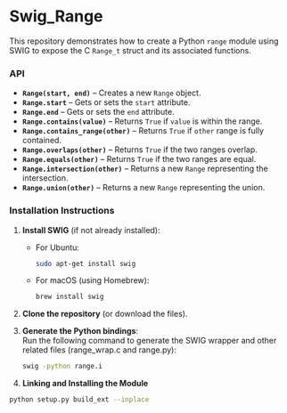 # Swig_Range
This repository demonstrates how to create a Python `range` module using SWIG to expose the C `Range_t` struct and its associated functions.  

### API  

- **`Range(start, end)`** – Creates a new `Range` object.  
- **`Range.start`** – Gets or sets the `start` attribute.  
- **`Range.end`** – Gets or sets the `end` attribute.  
- **`Range.contains(value)`** – Returns `True` if `value` is within the range.  
- **`Range.contains_range(other)`** – Returns `True` if `other` range is fully contained.  
- **`Range.overlaps(other)`** – Returns `True` if the two ranges overlap.  
- **`Range.equals(other)`** – Returns `True` if the two ranges are equal.  
- **`Range.intersection(other)`** – Returns a new `Range` representing the intersection.  
- **`Range.union(other)`** – Returns a new `Range` representing the union.
### Installation Instructions  

1. **Install SWIG** (if not already installed):  
   - For Ubuntu:  
     ```bash
     sudo apt-get install swig
     ```
   - For macOS (using Homebrew):  
     ```bash
     brew install swig
     ```

2. **Clone the repository** (or download the files).  

3. **Generate the Python bindings**:  
   Run the following command to generate the SWIG wrapper and other related files (range_wrap.c and range.py):  
   ```bash
   swig -python range.i
4. **Linking and Installing the Module**
  ```bash
  python setup.py build_ext --inplace
  ```

